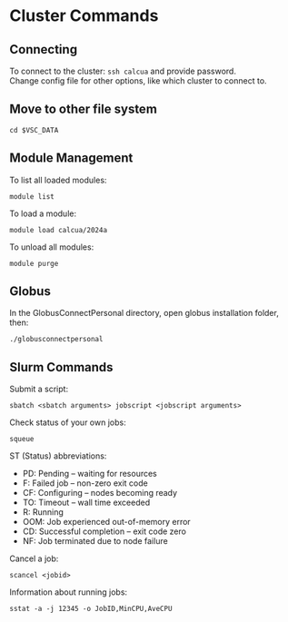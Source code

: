 # Cluster Commands

## Connecting

To connect to the cluster: `ssh calcua` and provide password. \
Change config file for other options, like which cluster to connect to.

## Move to other file system

```
cd $VSC_DATA
```

## Module Management

To list all loaded modules:

```
module list
```

To load a module:

```
module load calcua/2024a
```

To unload all modules:

```
module purge
```

## Globus

In the GlobusConnectPersonal directory, open globus installation folder, then:

```
./globusconnectpersonal
```

## Slurm Commands

Submit a script:

```
sbatch <sbatch arguments> jobscript <jobscript arguments>
```

Check status of your own jobs:

``` 
squeue
```

ST (Status) abbreviations:

- PD: Pending – waiting for resources
- F: Failed job – non-zero exit code
- CF: Configuring – nodes becoming ready
- TO: Timeout – wall time exceeded
- R: Running
- OOM: Job experienced out-of-memory error
- CD: Successful completion – exit code zero
- NF: Job terminated due to node failure

Cancel a job:

```
scancel <jobid>
```

Information about running jobs:
```
sstat -a -j 12345 -o JobID,MinCPU,AveCPU
```